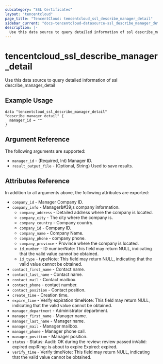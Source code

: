 ```yaml
---
subcategory: "SSL Certificates"
layout: "tencentcloud"
page_title: "TencentCloud: tencentcloud_ssl_describe_manager_detail"
sidebar_current: "docs-tencentcloud-datasource-ssl_describe_manager_detail"
description: |-
  Use this data source to query detailed information of ssl describe_manager_detail
---
```


# tencentcloud_ssl_describe_manager_detail

Use this data source to query detailed information of ssl describe_manager_detail

## Example Usage

```hcl
data "tencentcloud_ssl_describe_manager_detail" "describe_manager_detail" {
  manager_id = ""
}
```

## Argument Reference

The following arguments are supported:

* `manager_id` - (Required, Int) Manager ID.
* `result_output_file` - (Optional, String) Used to save results.

## Attributes Reference

In addition to all arguments above, the following attributes are exported:

* `company_id` - Manager Company ID.
* `company_info` - Manager&amp;#39;s company information.
  * `company_address` - Detailed address where the company is located.
  * `company_city` - The city where the company is.
  * `company_country` - Company country.
  * `company_id` - Company ID.
  * `company_name` - Company Name.
  * `company_phone` - company phone.
  * `company_province` - Province where the company is located.
  * `id_number` - ID numberNote: This field may return NULL, indicating that the valid value cannot be obtained.
  * `id_type` - typeNote: This field may return NULL, indicating that the valid value cannot be obtained.
* `contact_first_name` - Contact name.
* `contact_last_name` - Contact name.
* `contact_mail` - Contact mailbox.
* `contact_phone` - contact number.
* `contact_position` - Contact position.
* `create_time` - Creation time.
* `expire_time` - Verify expiration timeNote: This field may return NULL, indicating that the valid value cannot be obtained.
* `manager_department` - Administrator department.
* `manager_first_name` - Manager name.
* `manager_last_name` - Manager name.
* `manager_mail` - Manager mailbox.
* `manager_phone` - Manager phone call.
* `manager_position` - Manager position.
* `status` - Status: Audit: OK during the review: review passed inValid: expired expiRing: is about to expire Expired: expired.
* `verify_time` - Verify timeNote: This field may return NULL, indicating that the valid value cannot be obtained.


